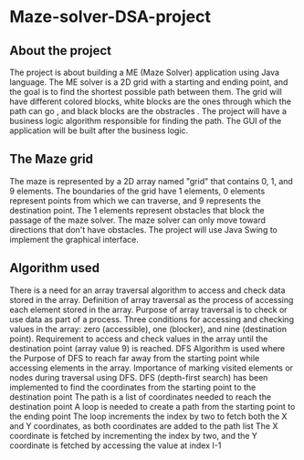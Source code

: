 
# Maze-solver-DSA-project

## About the project
The project is about building a ME (Maze Solver) application using Java language.
The ME solver is a 2D grid with a starting and ending point, and the goal is to find the shortest possible path between them.
The grid will have different colored blocks, white blocks are the ones through which the path can go , and black blocks are the obstracles .
The project will have a business logic algorithm responsible for finding the path.
The GUI of the application will be built after the business logic.

## The Maze grid
The maze is represented by a 2D array named "grid" that contains 0, 1, and 9 elements.
The boundaries of the grid have 1 elements, 0 elements represent points from which we can traverse, and 9 represents the destination point.
The 1 elements represent obstacles that block the passage of the maze solver.
The maze solver can only move toward directions that don't have obstacles.
The project will use Java Swing to implement the graphical interface.

## Algorithm used
There is a need for an array traversal algorithm to access and check data stored in the array.
Definition of array traversal as the process of accessing each element stored in the array.
Purpose of array traversal is to check or use data as part of a process.
Three conditions for accessing and checking values in the array: zero (accessible), one (blocker), and nine (destination point).
Requirement to access and check values in the array until the destination point (array value 9) is reached.
DFS Algorithm is used where the Purpose of DFS to reach far away from the starting point while accessing elements in the array.
Importance of marking visited elements or nodes during traversal using DFS.
DFS (depth-first search) has been implemented to find the coordinates from the starting point to the destination point
The path is a list of coordinates needed to reach the destination point
A loop is needed to create a path from the starting point to the ending point
The loop increments the index by two to fetch both the X and Y coordinates, as both coordinates are added to the path list
The X coordinate is fetched by incrementing the index by two, and the Y coordinate is fetched by accessing the value at index I-1
